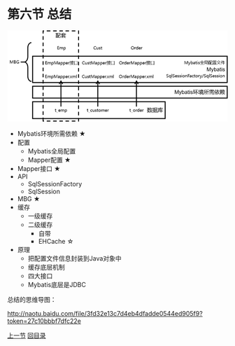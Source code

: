 # 第六节 总结

![iamges](./images/img014.png)



- Mybatis环境所需依赖 ★
- 配置
  - Mybatis全局配置
  - Mapper配置 ★
- Mapper接口 ★
- API
  - SqlSessionFactory
  - SqlSession
- MBG ★
- 缓存
  - 一级缓存
  - 二级缓存
    - 自带
    - EHCache ☆
- 原理
  - 把配置文件信息封装到Java对象中
  - 缓存底层机制
  - 四大接口
  - Mybatis底层是JDBC



总结的思维导图：

http://naotu.baidu.com/file/3fd32e13c7d4eb4dfadde0544ed905f9?token=27c10bbbf7dfc22e



[上一节](verse05.html) [回目录](index.html)